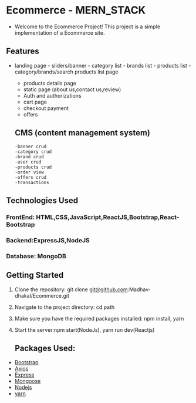 # Ecommerce - MERN_STACK
- Welcome to the Ecommerce Project! This project is a simple implementation of a Ecommerce site.
 ## Features
 - landing page 
          - sliders/banner
          - category list
          - brands list 
          - products list
          - category/brands/search products list page
     - products details page
     - static page (about us,contact us,review)
     - Auth and authorizations
     - cart page
     - checkout payment
     - offers
  
   ## CMS (content management system)
       -banner crud
       -category crud
       -brand crud
       -user crud
       -products crud
       -order view 
       -offers crud
       -transactions
   
## Technologies Used
### FrontEnd: HTML,CSS,JavaScript,ReactJS,Bootstrap,React-Bootstrap
### Backend:ExpressJS,NodeJS
### Database: MongoDB

## Getting Started
1. Clone the repository:
   git clone git@github.com:Madhav-dhakal/Ecommerce.git
2. Navigate to the project directory:
   cd path
3. Make sure you have the required packages installed: npm install, yarn
4. Start the server:npm start(NodeJs), yarn run dev(Reactjs)
   
   ## Packages Used:
  - [Bootstrap](https://getbootstrap.com/)
  -  [Axios](https://github.com/axios/axios)
  -   [Express](https://expressjs.com/)
  - [Mongoose](https://mongoosejs.com/)
  - [Nodejs](https://nodejs.org/api/packages.html)
  - [yarn](https://classic.yarnpkg.com/en/package/templates)

 

